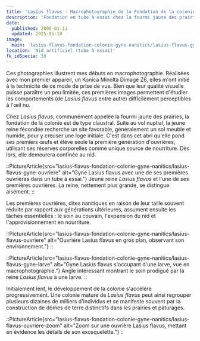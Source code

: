 ```yaml
---
title: 'Lasius flavus : Macrophotographie de la Fondation de la colonie'
description: 'Fondation en tube à essai chez la fourmi jaune des prairies, Lasius flavus. Le début de colonie comprend la gyne accompagnée de ses premières ouvrières.'
date:
  published: 2006-01-11
  updated: 2025-05-10
image:
  main: 'lasius-flavus-fondation-colonie-gyne-nanitics/lasius-flavus-gyne-ouvriere'
location: 'Nid artificiel (tube à essai)'
fk_idSpecie: 30
---
```


Ces photographies illustrent mes débuts en macrophotographie. Réalisées avec mon premier appareil, un Konica Minolta Dimage Z6, elles m'ont initié à la technicité de ce mode de prise de vue. Bien que leur qualité visuelle puisse paraître un peu limitée, ces premières images permettent d'étudier les comportements (de _Lasius flavus_ entre autre) difficilement perceptibles à l'œil nu.

Chez _Lasius flavus_, communément appelée la fourmi jaune des prairies, la fondation de la colonie est de type claustral. Suite au vol nuptial, la jeune reine fécondée recherche un site favorable, généralement un sol meuble et humide, pour y creuser une loge initiale. C'est dans cet abri qu'elle pond ses premiers œufs et élève seule la première génération d'ouvrières, utilisant ses réserves corporelles comme unique source de nourriture. Dès lors, elle demeurera confinée au nid.

::PictureArticle{src="lasius-flavus-fondation-colonie-gyne-nanitics/lasius-flavus-gyne-ouvriere" alt="Gyne Lasius flavus avec une de ses premières ouvrières dans un tube à essai."}
Jeune reine _Lasius flavus_ et l'une de ses premières ouvrières. La reine, nettement plus grande, se distingue aisément.
::

Les premières ouvrières, dites nanitiques en raison de leur taille souvent réduite par rapport aux générations ultérieures, assument ensuite les tâches essentielles : le soin au couvain, l'expansion du nid et l'approvisionnement en nourriture.

::PictureArticle{src="lasius-flavus-fondation-colonie-gyne-nanitics/lasius-flavus-ouvriere" alt="Ouvrière Lasius flavus en gros plan, observant son environnement."}
::

::PictureArticle{src="lasius-flavus-fondation-colonie-gyne-nanitics/lasius-flavus-gyne-larve" alt="Gyne Lasius flavus s'occupant d'une larve, vue en macrophotographie."}
Angle intéressant montrant le soin prodigué par la reine _Lasius flavus_ à une larve.
::

Initialement lent, le développement de la colonie s'accélère progressivement. Une colonie mature de _Lasius flavus_ peut ainsi regrouper plusieurs dizaines de milliers d'individus et se manifeste souvent par la construction de dômes de terre distinctifs dans les prairies et pâturages.

::PictureArticle{src="lasius-flavus-fondation-colonie-gyne-nanitics/lasius-flavus-ouvriere-zoom" alt="Zoom sur une ouvrière Lasius flavus, mettant en évidence les détails de son exosquelette."}
::
